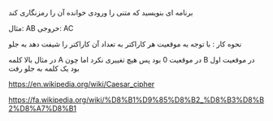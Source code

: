 برنامه ای بنویسید که متنی را ورودی خوانده آن را رمزنگاری کند


مثال: 
AB
خروجی:
AC

نحوه کار : 
با توجه به موقعیت هر کاراکتر به تعداد آن کاراکتر را شیفت دهد به جلو

در مثال بالا کلمه
A
در موقعیت 0 بود پس هیچ تغییری نکرد اما چون
B 
در موقعیت اول بود یک کلمه به جلو رفت



https://en.wikipedia.org/wiki/Caesar_cipher


https://fa.wikipedia.org/wiki/%D8%B1%D9%85%D8%B2_%D8%B3%D8%B2%D8%A7%D8%B1